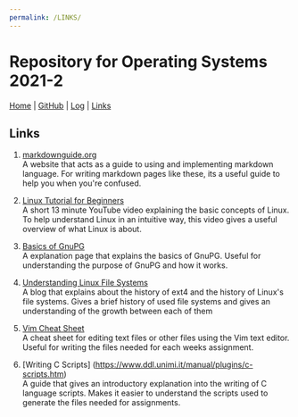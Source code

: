 ```yaml
---
permalink: /LINKS/
---
```


# Repository for Operating Systems 2021-2

[Home](https://koningmalik.github.io/os212/) | [GitHub](https://github.com/KoningMalik/os212) | [Log](TXT/mylog.txt) | [Links](links.md)

## Links

1. [markdownguide.org](https://www.markdownguide.org/) <br>
   A website that acts as a guide to using and implementing markdown language. For writing markdown pages like these, its a useful guide to help you when you're confused.
   
2. [Linux Tutorial for Beginners](https://www.youtube.com/watch?v=BMGixkvJ-6w&ab_channel=bai) <br>
   A short 13 minute YouTube video explaining the basic concepts of Linux. To help understand Linux in an intuitive way, this video gives a useful overview of what Linux is about.

3. [Basics of GnuPG](https://www.thegeekstuff.com/2012/10/gnupg-basics/) <br>
   A explanation page that explains the basics of GnuPG. Useful for understanding the purpose of GnuPG and how it works.
   
4. [Understanding Linux File Systems](https://opensource.com/article/18/4/ext4-filesystem) <br>
   A blog that explains about the history of ext4 and the history of Linux's file systems. Gives a brief history of used file systems and gives an understanding of the growth between each of them

5. [Vim Cheat Sheet](https://www.keycdn.com/blog/vim-commands) <br>
   A cheat sheet for editing text files or other files using the Vim text editor. Useful for writing the files needed for each weeks assignment.

6. [Writing C Scripts] (https://www.ddl.unimi.it/manual/plugins/c-scripts.htm) <br>
   A guide that gives an introductory explanation into the writing of C language scripts. Makes it easier to understand the scripts used to generate the files needed for assignments.
